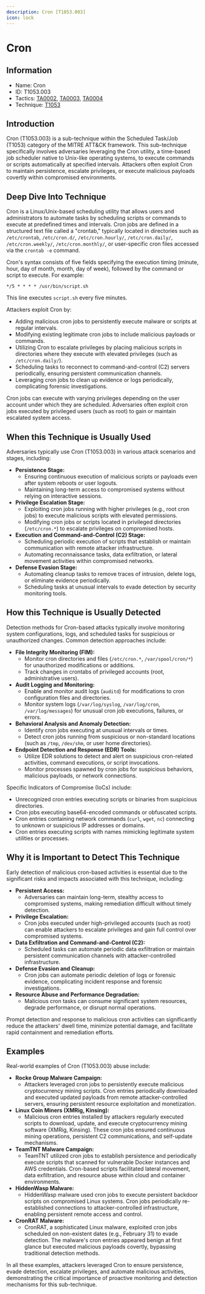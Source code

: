 ```yaml
---
description: Cron [T1053.003]
icon: lock
---
```


# Cron

## Information

- Name: Cron
- ID: T1053.003
- Tactics: [TA0002](../TA0002/TA0002.md), [TA0003](../TA0003/TA0003.md), [TA0004](../TA0004/TA0004.md)
- Technique: [T1053](T1053.md)

## Introduction

Cron (T1053.003) is a sub-technique within the Scheduled Task/Job (T1053) category of the MITRE ATT\&CK framework. This sub-technique specifically involves adversaries leveraging the Cron utility, a time-based job scheduler native to Unix-like operating systems, to execute commands or scripts automatically at specified intervals. Attackers often exploit Cron to maintain persistence, escalate privileges, or execute malicious payloads covertly within compromised environments.

## Deep Dive Into Technique

Cron is a Linux/Unix-based scheduling utility that allows users and administrators to automate tasks by scheduling scripts or commands to execute at predefined times and intervals. Cron jobs are defined in a structured text file called a "crontab," typically located in directories such as `/etc/crontab`, `/etc/cron.d/`, `/etc/cron.hourly/`, `/etc/cron.daily/`, `/etc/cron.weekly/`, `/etc/cron.monthly/`, or user-specific cron files accessed via the `crontab -e` command.

Cron's syntax consists of five fields specifying the execution timing (minute, hour, day of month, month, day of week), followed by the command or script to execute. For example:

```
*/5 * * * * /usr/bin/script.sh
```

This line executes `script.sh` every five minutes.

Attackers exploit Cron by:

- Adding malicious cron jobs to persistently execute malware or scripts at regular intervals.
- Modifying existing legitimate cron jobs to include malicious payloads or commands.
- Utilizing Cron to escalate privileges by placing malicious scripts in directories where they execute with elevated privileges (such as `/etc/cron.daily/`).
- Scheduling tasks to reconnect to command-and-control (C2) servers periodically, ensuring persistent communication channels.
- Leveraging cron jobs to clean up evidence or logs periodically, complicating forensic investigations.

Cron jobs can execute with varying privileges depending on the user account under which they are scheduled. Adversaries often exploit cron jobs executed by privileged users (such as root) to gain or maintain escalated system access.

## When this Technique is Usually Used

Adversaries typically use Cron (T1053.003) in various attack scenarios and stages, including:

- **Persistence Stage:**
  - Ensuring continuous execution of malicious scripts or payloads even after system reboots or user logouts.
  - Maintaining long-term access to compromised systems without relying on interactive sessions.
- **Privilege Escalation Stage:**
  - Exploiting cron jobs running with higher privileges (e.g., root cron jobs) to execute malicious scripts with elevated permissions.
  - Modifying cron jobs or scripts located in privileged directories (`/etc/cron.*`) to escalate privileges on compromised hosts.
- **Execution and Command-and-Control (C2) Stage:**
  - Scheduling periodic execution of scripts that establish or maintain communication with remote attacker infrastructure.
  - Automating reconnaissance tasks, data exfiltration, or lateral movement activities within compromised networks.
- **Defense Evasion Stage:**
  - Automating cleanup tasks to remove traces of intrusion, delete logs, or eliminate evidence periodically.
  - Scheduling tasks at unusual intervals to evade detection by security monitoring tools.

## How this Technique is Usually Detected

Detection methods for Cron-based attacks typically involve monitoring system configurations, logs, and scheduled tasks for suspicious or unauthorized changes. Common detection approaches include:

- **File Integrity Monitoring (FIM):**
  - Monitor cron directories and files (`/etc/cron.*`, `/var/spool/cron/*`) for unauthorized modifications or additions.
  - Track changes in crontabs of privileged accounts (root, administrative users).
- **Audit Logging and Monitoring:**
  - Enable and monitor audit logs (`auditd`) for modifications to cron configuration files and directories.
  - Monitor system logs (`/var/log/syslog`, `/var/log/cron`, `/var/log/messages`) for unusual cron job executions, failures, or errors.
- **Behavioral Analysis and Anomaly Detection:**
  - Identify cron jobs executing at unusual intervals or times.
  - Detect cron jobs running from suspicious or non-standard locations (such as `/tmp`, `/dev/shm`, or user home directories).
- **Endpoint Detection and Response (EDR) Tools:**
  - Utilize EDR solutions to detect and alert on suspicious cron-related activities, command executions, or script invocations.
  - Monitor processes spawned by cron jobs for suspicious behaviors, malicious payloads, or network connections.

Specific Indicators of Compromise (IoCs) include:

- Unrecognized cron entries executing scripts or binaries from suspicious directories.
- Cron jobs executing base64-encoded commands or obfuscated scripts.
- Cron entries containing network commands (`curl`, `wget`, `nc`) connecting to unknown or suspicious IP addresses or domains.
- Cron entries executing scripts with names mimicking legitimate system utilities or processes.

## Why it is Important to Detect This Technique

Early detection of malicious cron-based activities is essential due to the significant risks and impacts associated with this technique, including:

- **Persistent Access:**
  - Adversaries can maintain long-term, stealthy access to compromised systems, making remediation difficult without timely detection.
- **Privilege Escalation:**
  - Cron jobs executed under high-privileged accounts (such as root) can enable attackers to escalate privileges and gain full control over compromised systems.
- **Data Exfiltration and Command-and-Control (C2):**
  - Scheduled tasks can automate periodic data exfiltration or maintain persistent communication channels with attacker-controlled infrastructure.
- **Defense Evasion and Cleanup:**
  - Cron jobs can automate periodic deletion of logs or forensic evidence, complicating incident response and forensic investigations.
- **Resource Abuse and Performance Degradation:**
  - Malicious cron tasks can consume significant system resources, degrade performance, or disrupt normal operations.

Prompt detection and response to malicious cron activities can significantly reduce the attackers' dwell time, minimize potential damage, and facilitate rapid containment and remediation efforts.

## Examples

Real-world examples of Cron (T1053.003) abuse include:

- **Rocke Group Malware Campaign:**
  - Attackers leveraged cron jobs to persistently execute malicious cryptocurrency mining scripts. Cron entries periodically downloaded and executed updated payloads from remote attacker-controlled servers, ensuring persistent resource exploitation and monetization.
- **Linux Coin Miners (XMRig, Kinsing):**
  - Malicious cron entries installed by attackers regularly executed scripts to download, update, and execute cryptocurrency mining software (XMRig, Kinsing). These cron jobs ensured continuous mining operations, persistent C2 communications, and self-update mechanisms.
- **TeamTNT Malware Campaign:**
  - TeamTNT utilized cron jobs to establish persistence and periodically execute scripts that scanned for vulnerable Docker instances and AWS credentials. Cron-based scripts facilitated lateral movement, data exfiltration, and resource abuse within cloud and container environments.
- **HiddenWasp Malware:**
  - HiddenWasp malware used cron jobs to execute persistent backdoor scripts on compromised Linux systems. Cron jobs periodically re-established connections to attacker-controlled infrastructure, enabling persistent remote access and control.
- **CronRAT Malware:**
  - CronRAT, a sophisticated Linux malware, exploited cron jobs scheduled on non-existent dates (e.g., February 31) to evade detection. The malware's cron entries appeared benign at first glance but executed malicious payloads covertly, bypassing traditional detection methods.

In all these examples, attackers leveraged Cron to ensure persistence, evade detection, escalate privileges, and automate malicious activities, demonstrating the critical importance of proactive monitoring and detection mechanisms for this sub-technique.
